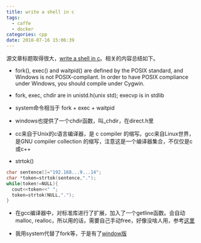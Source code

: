 ```yaml
---
title: write a shell in c
tags:
  - caffe
  - docker
categories: cpp
date: 2018-07-16 15:06:39
---
```


源文章标题取得很大，[write a shell in c](https://brennan.io/2015/01/16/write-a-shell-in-c/)。相关的内容总结如下。

- fork(), exec() and waitpid() are defined by the POSIX standard, and Windows is not POSIX-compliant. In order to have POSIX compliance under Windows, you should compile under Cygwin.

- fork, exec, chdir are in unistd.h(unix std); execvp is in stdlib

- system命令相当于 fork + exec + waitpid

- windows也提供了一个chdir函数，叫_chdir，在direct.h里

- cc来自于Unix的c语言编译器，是 c compiler 的缩写。gcc来自Linux世界，是GNU compiler collection 的缩写，注意这是一个编译器集合，不仅仅是c或c++

- strtok()
```c
char sentence[]="192.168...9...14";
char *token=strtok(sentence,".");
while(token!=NULL){
  cout<<token<<" ";
  token=strtok(NULL,".");
}
```

- 在gcc编译器中，对标准库进行了扩展，加入了一个getline函数。会自动malloc, realloc，所以用的话，需要自己手动free，好像没啥人用，参考[这里](https://www.cnblogs.com/xkfz007/archive/2012/08/01/2618366.html)

- 我用system代替了fork等，于是有了[window版](https://github.com/zjyfdu/lsh/blob/master/src/%E6%BA%90.cpp)
